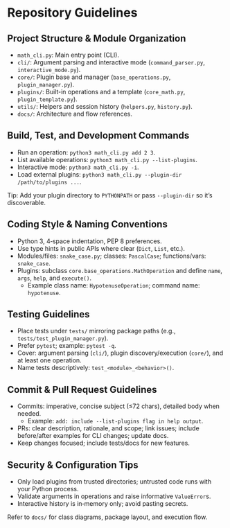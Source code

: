 # Repository Guidelines

## Project Structure & Module Organization
- `math_cli.py`: Main entry point (CLI).
- `cli/`: Argument parsing and interactive mode (`command_parser.py`, `interactive_mode.py`).
- `core/`: Plugin base and manager (`base_operations.py`, `plugin_manager.py`).
- `plugins/`: Built-in operations and a template (`core_math.py`, `plugin_template.py`).
- `utils/`: Helpers and session history (`helpers.py`, `history.py`).
- `docs/`: Architecture and flow references.

## Build, Test, and Development Commands
- Run an operation: `python3 math_cli.py add 2 3`.
- List available operations: `python3 math_cli.py --list-plugins`.
- Interactive mode: `python3 math_cli.py -i`.
- Load external plugins: `python3 math_cli.py --plugin-dir /path/to/plugins ...`.

Tip: Add your plugin directory to `PYTHONPATH` or pass `--plugin-dir` so it’s discoverable.

## Coding Style & Naming Conventions
- Python 3, 4‑space indentation, PEP 8 preferences.
- Use type hints in public APIs where clear (`Dict`, `List`, etc.).
- Modules/files: `snake_case.py`; classes: `PascalCase`; functions/vars: `snake_case`.
- Plugins: subclass `core.base_operations.MathOperation` and define `name`, `args`, `help`, and `execute()`.
  - Example class name: `HypotenuseOperation`; command name: `hypotenuse`.

## Testing Guidelines
- Place tests under `tests/` mirroring package paths (e.g., `tests/test_plugin_manager.py`).
- Prefer `pytest`; example: `pytest -q`.
- Cover: argument parsing (`cli/`), plugin discovery/execution (`core/`), and at least one operation.
- Name tests descriptively: `test_<module>_<behavior>()`.

## Commit & Pull Request Guidelines
- Commits: imperative, concise subject (≤72 chars), detailed body when needed.
  - Example: `add: include --list-plugins flag in help output`.
- PRs: clear description, rationale, and scope; link issues; include before/after examples for CLI changes; update docs.
- Keep changes focused; include tests/docs for new features.

## Security & Configuration Tips
- Only load plugins from trusted directories; untrusted code runs with your Python process.
- Validate arguments in operations and raise informative `ValueError`s.
- Interactive history is in‑memory only; avoid pasting secrets.

Refer to `docs/` for class diagrams, package layout, and execution flow.

